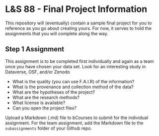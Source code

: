 # L&S 88 - Final Project Information

This repository will (eventually) contain a sample final project for you to reference as you go about creating yours. For now, it serves to hold the assignments that you will complete along the way.

## Step 1 Assignment

This assignment is to be completed first individually and again as a team once you have chosen your data set. Look for an interesting study in Dataverse, OSF, and/or Zenodo

* What is the quality (you can use F.A.I.R) of the information?
* What is the provenance and collection method of the data?
* What are the hypotheses of the project?
* What are the research methods?
* What license is available?
* Can you open the project files?
 
Upload a Markdown (.md) file to bCourses to submit for the individual assignment. For the team assignment, add the Markdown file to the `subassignments` folder of your Github repo.
